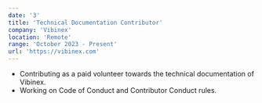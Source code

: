 ```yaml
---
date: '3'
title: 'Technical Documentation Contributor'
company: 'Vibinex'
location: 'Remote'
range: 'October 2023 - Present'
url: 'https://vibinex.com'
---
```


- Contributing as a paid volunteer towards the technical documentation of Vibinex.
- Working on Code of Conduct and Contributor Conduct rules.

